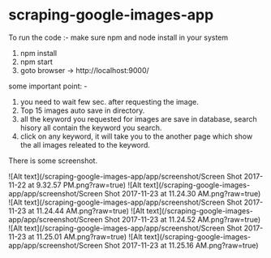 # scraping-google-images-app

To run the code :-
make sure npm and node install in your system
1. npm install
2. npm start
3. goto browser -> http://localhost:9000/ 

some important point: -
1. you need to wait few sec. after requesting the image.
2. Top 15 images auto save in directory.
3. all the keyword you requested for images are save in database, search hisory all contain the keyword you search.
4. click on any keyword, it will take you to the another page which show the all images releated to the keyword.

There is some screenshot.

![Alt text](/scraping-google-images-app/app/screenshot/Screen Shot 2017-11-22 at 9.32.57 PM.png?raw=true)
![Alt text](/scraping-google-images-app/app/screenshot/Screen Shot 2017-11-23 at 11.24.30 AM.png?raw=true)
![Alt text](/scraping-google-images-app/app/screenshot/Screen Shot 2017-11-23 at 11.24.44 AM.png?raw=true)
![Alt text](/scraping-google-images-app/app/screenshot/Screen Shot 2017-11-23 at 11.24.52 AM.png?raw=true)
![Alt text](/scraping-google-images-app/app/screenshot/Screen Shot 2017-11-23 at 11.25.01 AM.png?raw=true)
![Alt text](/scraping-google-images-app/app/screenshot/Screen Shot 2017-11-23 at 11.25.16 AM.png?raw=true)
